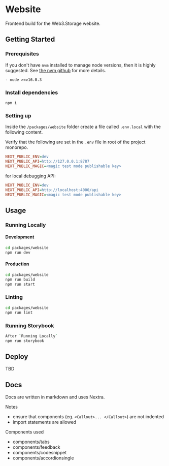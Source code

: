 # Website

Frontend build for the Web3.Storage website.

## Getting Started

### Prerequisites

If you don't have `nvm` installed to manage node versions, then it is highly suggested. See [the nvm github](https://github.com/creationix/nvm) for more details.

```
- node >=v16.0.3
```

### Install dependencies

```
npm i
```

### Setting up

Inside the `/packages/website` folder create a file called `.env.local` with the following content.

Verify that the following are set in the `.env` file in root of the project monorepo.

```ini
NEXT_PUBLIC_ENV=dev
NEXT_PUBLIC_API=http://127.0.0.1:8787
NEXT_PUBLIC_MAGIC=<magic test mode publishable key>
```

for local debugging API:

```ini
NEXT_PUBLIC_ENV=dev
NEXT_PUBLIC_API=http://localhost:4000/api
NEXT_PUBLIC_MAGIC=<magic test mode publishable key>
```

## Usage

### Running Locally


#### Development

```bash
cd packages/website
npm run dev
```

#### Production

```bash
cd packages/website
npm run build
npm run start
```

### Linting

```bash
cd packages/website
npm run lint
```

### Running Storybook

```bash
After `Running Locally`
npm run storybook
```

## Deploy

TBD

## Docs

Docs are written in markdown and uses Nextra.

Notes
- ensure that components (eg. `<Callout>... </Callout>`) are not indented
- import statements are allowed

Components used
- components/tabs
- components/feedback
- components/codesnippet
- components/accordionsingle
